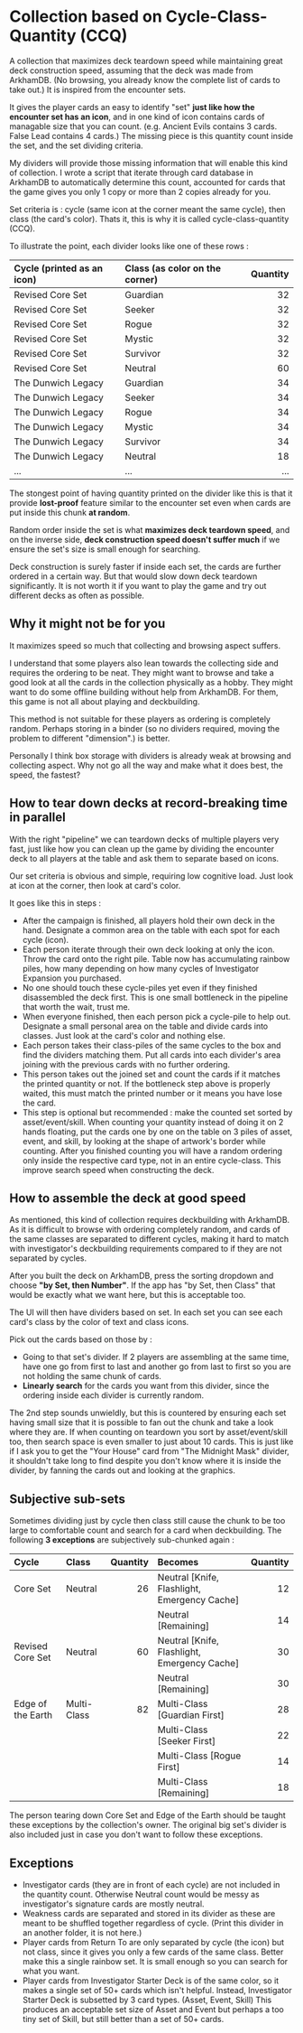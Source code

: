 # Collection based on Cycle-Class-Quantity (CCQ)

A collection that maximizes deck teardown speed while maintaining great deck construction speed, assuming that the deck was made from ArkhamDB. (No browsing, you already know the complete list of cards to take out.) It is inspired from the encounter sets.

It gives the player cards an easy to identify "set" **just like how the encounter set has an icon**, and in one kind of icon contains cards of managable size that you can count. (e.g. Ancient Evils contains 3 cards. False Lead contains 4 cards.) The missing piece is this quantity count inside the set, and the set dividing criteria.

My dividers will provide those missing information that will enable this kind of collection. I wrote a script that iterate through card database in ArkhamDB to automatically determine this count, accounted for cards that the game gives you only 1 copy or more than 2 copies already for you.

Set criteria is : cycle (same icon at the corner meant the same cycle), then class (the card's color). Thats it, this is why it is called cycle-class-quantity (CCQ).

To illustrate the point, each divider looks like one of these rows :

| Cycle (printed as an icon) | Class (as color on the corner) | Quantity |
|:--|:--|--:|
| Revised Core Set | Guardian | 32 |
| Revised Core Set | Seeker | 32 |
| Revised Core Set | Rogue | 32 |
| Revised Core Set | Mystic | 32 |
| Revised Core Set | Survivor | 32 |
| Revised Core Set | Neutral | 60 |
| The Dunwich Legacy | Guardian | 34 |
| The Dunwich Legacy | Seeker | 34 |
| The Dunwich Legacy | Rogue | 34 |
| The Dunwich Legacy | Mystic | 34 |
| The Dunwich Legacy | Survivor | 34 |
| The Dunwich Legacy | Neutral | 18 |
| ... | ... | ... |

The stongest point of having quantity printed on the divider like this is that it provide **lost-proof** feature similar to the encounter set even when cards are put inside this chunk **at random**.

Random order inside the set is what **maximizes deck teardown speed**, and on the inverse side, **deck construction speed doesn't suffer much** if we ensure the set's size is small enough for searching.

Deck construction is surely faster if inside each set, the cards are further ordered in a certain way. But that would slow down deck teardown significantly. It is not worth it if you want to play the game and try out different decks as often as possible.

## Why it might not be for you

It maximizes speed so much that collecting and browsing aspect suffers.

I understand that some players also lean towards the collecting side and requires the ordering to be neat. They might want to browse and take a good look at all the cards in the collection physically as a hobby. They might want to do some offline building without help from ArkhamDB. For them, this game is not all about playing and deckbuilding.

This method is not suitable for these players as ordering is completely random. Perhaps storing in a binder (so no dividers required, moving the problem to different "dimension".) is better.

Personally I think box storage with dividers is already weak at browsing and collecting aspect. Why not go all the way and make what it does best, the speed, the fastest?

## How to tear down decks at record-breaking time in parallel

With the right "pipeline" we can teardown decks of multiple players very fast, just like how you can clean up the game by dividing the encounter deck to all players at the table and ask them to separate based on icons.

Our set criteria is obvious and simple, requiring low cognitive load. Just look at icon at the corner, then look at card's color.

It goes like this in steps :

- After the campaign is finished, all players hold their own deck in the hand. Designate a common area on the table with each spot for each cycle (icon).
- Each person iterate through their own deck looking at only the icon. Throw the card onto the right pile. Table now has accumulating rainbow piles, how many depending on how many cycles of Investigator Expansion you purchased.
- No one should touch these cycle-piles yet even if they finished disassembled the deck first. This is one small bottleneck in the pipeline that worth the wait, trust me.
- When everyone finished, then each person pick a cycle-pile to help out. Designate a small personal area on the table and divide cards into classes. Just look at the card's color and nothing else.
- Each person takes their class-piles of the same cycles to the box and find the dividers matching them. Put all cards into each divider's area joining with the previous cards with no further ordering.
- This person takes out the joined set and count the cards if it matches the printed quantity or not. If the bottleneck step above is properly waited, this must match the printed number or it means you have lose the card.
- This step is optional but recommended : make the counted set sorted by asset/event/skill. When counting your quantity instead of doing it on 2 hands floating, put the cards one by one on the table on 3 piles of asset, event, and skill, by looking at the shape of artwork's border while counting. After you finished counting you will have a random ordering only inside the respective card type, not in an entire cycle-class. This improve search speed when constructing the deck.

## How to assemble the deck at good speed

As mentioned, this kind of collection requires deckbuilding with ArkhamDB. As it is difficult to browse with ordering completely random, and cards of the same classes are separated to different cycles, making it hard to match with investigator's deckbuilding requirements compared to if they are not separated by cycles.

After you built the deck on ArkhamDB, press the sorting dropdown and choose **"by Set, then Number"**. If the app has "by Set, then Class" that would be exactly what we want here, but this is acceptable too.

The UI will then have dividers based on set. In each set you can see each card's class by the color of text and class icons.

Pick out the cards based on those by :

- Going to that set's divider. If 2 players are assembling at the same time, have one go from first to last and another go from last to first so you are not holding the same chunk of cards.
- **Linearly search** for the cards you want from this divider, since the ordering inside each divider is currently random.

The 2nd step sounds unwieldly, but this is countered by ensuring each set having small size that it is possible to fan out the chunk and take a look where they are. If when counting on teardown you sort by asset/event/skill too, then search space is even smaller to just about 10 cards. This is just like if I ask you to get the "Your House" card from "The Midnight Mask" divider, it shouldn't take long to find despite you don't know where it is inside the divider, by fanning the cards out and looking at the graphics.

## Subjective sub-sets

Sometimes dividing just by cycle then class still cause the chunk to be too large to comfortable count and search for a card when deckbuilding. The following **3 exceptions** are subjectively sub-chunked again :

| Cycle | Class | Quantity | Becomes | Quantity |
|:--|:--|--:|:--|--:|
| Core Set | Neutral | 26 | Neutral [Knife, Flashlight, Emergency Cache]| 12 |
| | | | Neutral [Remaining]| 14 |
| Revised Core Set | Neutral | 60 | Neutral [Knife, Flashlight, Emergency Cache]| 30 |
| | | | Neutral [Remaining]| 30 |
| Edge of the Earth | Multi-Class | 82 | Multi-Class [Guardian First]| 28 |
| | | | Multi-Class [Seeker First]| 22 |
| | | | Multi-Class [Rogue First]| 14 |
| | | | Multi-Class [Remaining]| 18 |

The person tearing down Core Set and Edge of the Earth should be taught these exceptions by the collection's owner. The original big set's divider is also included just in case you don't want to follow these exceptions.

## Exceptions

- Investigator cards (they are in front of each cycle) are not included in the quantity count. Otherwise Neutral count would be messy as investigator's signature cards are mostly neutral.
- Weakness cards are separated and stored in its divider as these are meant to be shuffled together regardless of cycle. (Print this divider in an another folder, it is not here.)
- Player cards from Return To are only separated by cycle (the icon) but not class, since it gives you only a few cards of the same class. Better make this a single rainbow set. It is small enough so you can search for what you want.
- Player cards from Investigator Starter Deck is of the same color, so it makes a single set of 50+ cards which isn't helpful. Instead, Investigator Starter Deck is subsetted by 3 card types. (Asset, Event, Skill) This produces an acceptable set size of Asset and Event but perhaps a too tiny set of Skill, but still better than a set of 50+ cards.